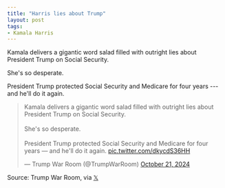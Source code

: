 ```yaml
---
title: "Harris lies about Trump"
layout: post
tags:
- Kamala Harris
---
```


Kamala delivers a gigantic word salad filled with outright lies about President Trump on Social Security.

She's so desperate.

President Trump protected Social Security and Medicare for four years --- and he'll do it again.

<blockquote class="twitter-tweet"><p lang="en" dir="ltr">Kamala delivers a gigantic word salad filled with outright lies about President Trump on Social Security.<br><br>She&#39;s so desperate.<br><br>President Trump protected Social Security and Medicare for four years — and he&#39;ll do it again. <a href="https://t.co/dkycdS36HH">pic.twitter.com/dkycdS36HH</a></p>&mdash; Trump War Room (@TrumpWarRoom) <a href="https://twitter.com/TrumpWarRoom/status/1848456056319443117?ref_src=twsrc%5Etfw">October 21, 2024</a></blockquote> <script async src="https://platform.twitter.com/widgets.js" charset="utf-8"></script>

Source: Trump War Room, via [𝕏](https://x.com)

